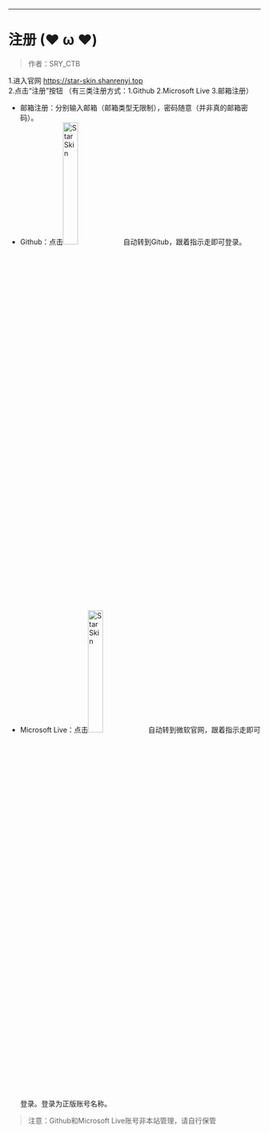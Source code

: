 ------

# 注册 (❤ ω ❤)

> 作者：SRY_CTB

1.进入官网 https://star-skin.shanrenyi.top
<br>
2.点击“注册”按钮
（有三类注册方式：1.Github  2.Microsoft Live  3.邮箱注册）
- 邮箱注册：分别输入邮箱（邮箱类型无限制），密码随意（并非真的邮箱密码）。
- Github：点击<img src=https://img-2.shanrenyi.top/i/2022/06/28/62bae88daf5ad.png width=25% alt="StarSkin"/>自动转到Gitub，跟着指示走即可登录。
- Microsoft Live：点击<img src=https://img-2.shanrenyi.top/i/2022/06/28/62bae99f4b70c.png width=25% alt="StarSkin"/>自动转到微软官网，跟着指示走即可登录。登录为正版账号名称。
>注意：Github和Microsoft Live账号非本站管理，请自行保管